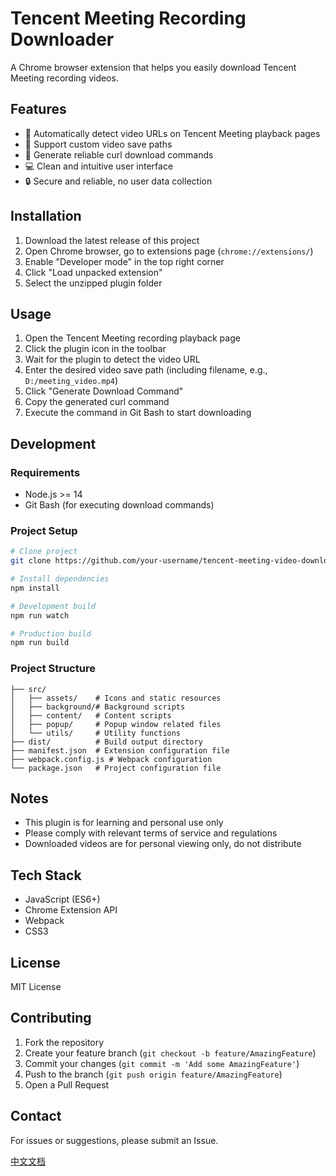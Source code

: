 # Tencent Meeting Recording Downloader

A Chrome browser extension that helps you easily download Tencent Meeting recording videos.

## Features

- 🎯 Automatically detect video URLs on Tencent Meeting playback pages
- 📂 Support custom video save paths
- 🚀 Generate reliable curl download commands
- 💻 Clean and intuitive user interface
- 🔒 Secure and reliable, no user data collection

## Installation

1. Download the latest release of this project
2. Open Chrome browser, go to extensions page (`chrome://extensions/`)
3. Enable "Developer mode" in the top right corner
4. Click "Load unpacked extension"
5. Select the unzipped plugin folder

## Usage

1. Open the Tencent Meeting recording playback page
2. Click the plugin icon in the toolbar
3. Wait for the plugin to detect the video URL
4. Enter the desired video save path (including filename, e.g., `D:/meeting_video.mp4`)
5. Click "Generate Download Command"
6. Copy the generated curl command
7. Execute the command in Git Bash to start downloading

## Development

### Requirements

- Node.js >= 14
- Git Bash (for executing download commands)

### Project Setup

```bash
# Clone project
git clone https://github.com/your-username/tencent-meeting-video-downloader.git

# Install dependencies
npm install

# Development build
npm run watch

# Production build
npm run build
```

### Project Structure

```
├── src/
│   ├── assets/    # Icons and static resources
│   ├── background/# Background scripts
│   ├── content/   # Content scripts
│   ├── popup/     # Popup window related files
│   └── utils/     # Utility functions
├── dist/          # Build output directory
├── manifest.json  # Extension configuration file
├── webpack.config.js # Webpack configuration
└── package.json   # Project configuration file
```

## Notes

- This plugin is for learning and personal use only
- Please comply with relevant terms of service and regulations
- Downloaded videos are for personal viewing only, do not distribute

## Tech Stack

- JavaScript (ES6+)
- Chrome Extension API
- Webpack
- CSS3

## License

MIT License

## Contributing

1. Fork the repository
2. Create your feature branch (`git checkout -b feature/AmazingFeature`)
3. Commit your changes (`git commit -m 'Add some AmazingFeature'`)
4. Push to the branch (`git push origin feature/AmazingFeature`)
5. Open a Pull Request

## Contact

For issues or suggestions, please submit an Issue.

[中文文档](./README.zh-CN.md)